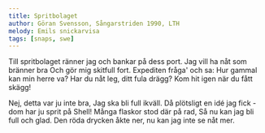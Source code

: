 ```yaml
---
title: Spritbolaget
author: Göran Svensson, Sångarstriden 1990, LTH
melody: Emils snickarvisa
tags: [snaps, swe]
---
```


Till spritbolaget ränner jag
och bankar på dess port.
Jag vill ha nåt som bränner bra
Och gör mig skitfull fort.
Expediten fråga' och sa:
Hur gammal kan min herre va?
Har du nåt leg, ditt fula drägg?
Kom hit igen när du fått skägg!

Nej, detta var ju inte bra,
Jag ska bli full ikväll.
Då plötsligt en idé jag fick -
dom har ju sprit på Shell!
Många flaskor stod där på rad,
Så nu kan jag bli full och glad.
Den röda drycken åkte ner,
nu kan jag inte se nåt mer.
